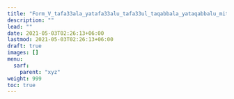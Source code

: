 ```yaml
---
title: "Form_V_tafa33ala_yatafa33alu_tafa33ul_taqabbala_yataqabbalu_mithal"
description: ""
lead: ""
date: 2021-05-03T02:26:13+06:00
lastmod: 2021-05-03T02:26:13+06:00
draft: true
images: []
menu: 
  sarf:
    parent: "xyz"
weight: 999
toc: true
---
```



